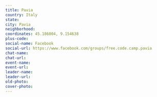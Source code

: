 ```yaml
---
title: Pavia
country: Italy
state: 
city: Pavia
neighborhood: 
coordinates: 45.186004, 9.154638
plus-code:
social-name: Facebook
social-url: https://www.facebook.com/groups/free.code.camp.pavia
chat-name:
chat-url:
event-name:
event-url:
leader-name:
leader-url:
old-photo: 
cover-photo:
---
```

